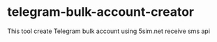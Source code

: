 # telegram-bulk-account-creator
This tool create Telegram bulk account using 5sim.net receive sms api
